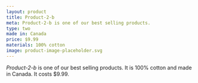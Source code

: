 ```yaml
---
layout: product
title: Product-2-b
meta: Product-2-b is one of our best selling products.
type: two
made in: Canada
price: $9.99
materials: 100% cotton
image: product-image-placeholder.svg
---
```


*Product-2-b* is one of our best selling products. It is 100% cotton and made in Canada. It costs $9.99.
